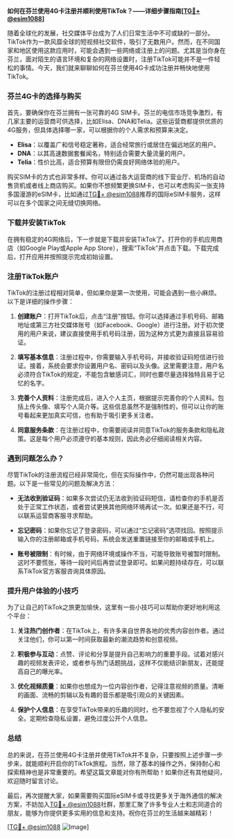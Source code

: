 **如何在芬兰使用4G卡注册并顺利使用TikTok？——详细步骤指南[[TG💪+ @esim1088](https://t.me/s/esim1088)]**

随着全球化的发展，社交媒体平台成为了人们日常生活中不可或缺的一部分。TikTok作为一款风靡全球的短视频社交软件，吸引了无数用户。然而，在不同国家和地区使用这款应用时，可能会遇到一些网络或注册上的问题。尤其是当你身在芬兰，面对陌生的语言环境和复杂的网络设置时，注册TikTok可能并不是一件轻松的事情。今天，我们就来聊聊如何在芬兰使用4G卡成功注册并畅快地使用TikTok。

### 芬兰4G卡的选择与购买

首先，要确保你在芬兰拥有一张可靠的4G SIM卡。芬兰的电信市场竞争激烈，有几家主要的运营商可供选择，比如Elisa、DNA和Telia。这些运营商都提供优质的4G服务，但具体选择哪一家，可以根据你的个人需求和预算来决定。

- **Elisa**：以覆盖广和信号稳定著称，适合经常旅行或居住在偏远地区的用户。
- **DNA**：以其高速数据套餐闻名，特别适合需要大量流量的用户。
- **Telia**：性价比高，适合预算有限但仍需良好网络体验的用户。

购买SIM卡的方式也非常多样。你可以通过各大运营商的线下营业厅、机场的自动售货机或者线上商店购买。如果你不想频繁更换SIM卡，也可以考虑购买一张支持多国漫游的eSIM卡，比如通过[TG💪+ @esim1088](https://t.me/s/esim1088)推荐的国际eSIM卡服务，这样可以在多个国家之间无缝切换网络。

### 下载并安装TikTok

在拥有稳定的4G网络后，下一步就是下载并安装TikTok了。打开你的手机应用商店（如Google Play或Apple App Store），搜索“TikTok”并点击下载。下载完成后，打开应用并按照提示完成初始设置。

### 注册TikTok账户

TikTok的注册过程相对简单，但如果你是第一次使用，可能会遇到一些小麻烦。以下是详细的操作步骤：

1. **创建账户**：打开TikTok后，点击“注册”按钮。你可以选择通过手机号码、邮箱地址或第三方社交媒体账号（如Facebook、Google）进行注册。对于初次使用的用户来说，建议直接使用手机号码注册，因为这种方式更为直接且容易验证。

2. **填写基本信息**：注册过程中，你需要输入手机号码，并接收验证码短信进行验证。接着，系统会要求你设置用户名、密码以及头像。这里需要注意，用户名必须符合TikTok的规定，不能包含敏感词汇，同时也要尽量选择独特且易于记忆的名字。

3. **完善个人资料**：注册完成后，进入个人主页，根据提示完善你的个人资料。包括上传头像、填写个人简介等。这些信息虽然不是强制性的，但可以让你的账号看起来更加真实可信，也有助于吸引更多关注者。

4. **同意服务条款**：在注册过程中，你需要阅读并同意TikTok的服务条款和隐私政策。这是每个用户必须遵守的基本规则，因此务必仔细阅读相关内容。

### 遇到问题怎么办？

尽管TikTok的注册流程已经非常简化，但在实际操作中，仍然可能出现各种问题。以下是一些常见的问题及解决方法：

- **无法收到验证码**：如果多次尝试仍无法收到验证码短信，请检查你的手机是否处于正常工作状态，或者尝试更换其他网络环境再试一次。如果还是不行，可以联系运营商客服寻求帮助。
  
- **忘记密码**：如果你忘记了登录密码，可以通过“忘记密码”选项找回。按照提示输入你的注册邮箱或手机号码，系统会发送重置链接至你的邮箱或手机上。

- **账号被限制**：有时候，由于网络环境或操作不当，可能导致账号被暂时限制。这时不要慌张，等待一段时间后再尝试登录即可。如果问题持续存在，可以联系TikTok官方客服咨询具体原因。

### 提升用户体验的小技巧

为了让自己的TikTok之旅更加愉快，这里有一些小技巧可以帮助你更好地利用这个平台：

1. **关注热门创作者**：在TikTok上，有许多来自世界各地的优秀内容创作者。通过关注他们，你可以第一时间获取最新的潮流趋势和创意视频。

2. **积极参与互动**：点赞、评论和分享是提升自己影响力的重要手段。试着对感兴趣的视频发表评论，或者参与热门话题挑战，这样不仅能结识新朋友，还能提高自己的曝光率。

3. **优化视频质量**：如果你也想成为一位内容创作者，记得注意视频的质量。清晰的画面、流畅的剪辑以及有趣的音乐都是吸引观众的关键因素。

4. **保护个人信息**：在享受TikTok带来的乐趣的同时，也不要忽视了个人隐私的安全。定期检查隐私设置，避免过度公开个人信息。

### 总结

总的来说，在芬兰使用4G卡注册并使用TikTok并不复杂，只要按照上述步骤一步步来，就能顺利开启你的TikTok旅程。当然，除了基本的操作之外，保持耐心和探索精神也是非常重要的。希望这篇文章能对你有所帮助！如果你还有其他疑问，欢迎随时留言讨论。

最后，再次提醒大家，如果需要购买国际eSIM卡或寻找更多关于海外通信的解决方案，不妨加入[TG💪+ @esim1088](https://t.me/s/esim1088)社群，那里汇聚了许多专业人士和志同道合的朋友，能够为你提供更多实用的信息和支持。祝你在芬兰的生活越来越精彩！

[[TG💪+ @esim1088](https://t.me/s/esim1088) ![Image](https://i.postimg.cc/4NQfJmqS/Snipaste-2025-05-13-00-14-12.png)]